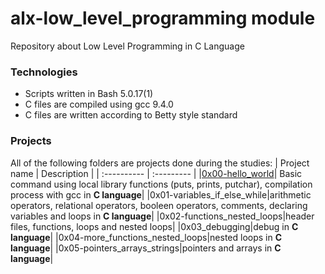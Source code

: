 # alx-low_level_programming module
Repository about Low Level Programming in C Language

### Technologies
* Scripts written in Bash 5.0.17(1)
* C files are compiled using gcc 9.4.0
* C files are written according to Betty style standard

### Projects
All of the following folders are projects done during the studies:
| Project name | Description |
| :---------- | :--------- |
|[0x00-hello_world](https://github.com/Karabo-Dikolomela/alx-low_level_programming/tree/main/0x00-hello_world)| Basic command using local library functions (puts, prints, putchar), compilation process with gcc in **C language**|
|0x01-variables_if_else_while|arithmetic operators, relational operators, booleen operators, comments, declaring variables and loops in **C language**|
|0x02-functions_nested_loops|header files, functions, loops and nested loops|
|0x03_debugging|debug in **C language**|
|0x04-more_functions_nested_loops|nested loops in **C language**|
|0x05-pointers_arrays_strings|pointers and arrays in **C language**|
